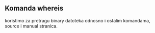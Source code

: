 ## Komanda whereis

koristimo za pretragu binary datoteka odnosno i ostalim komandama, source i manual stranica.
